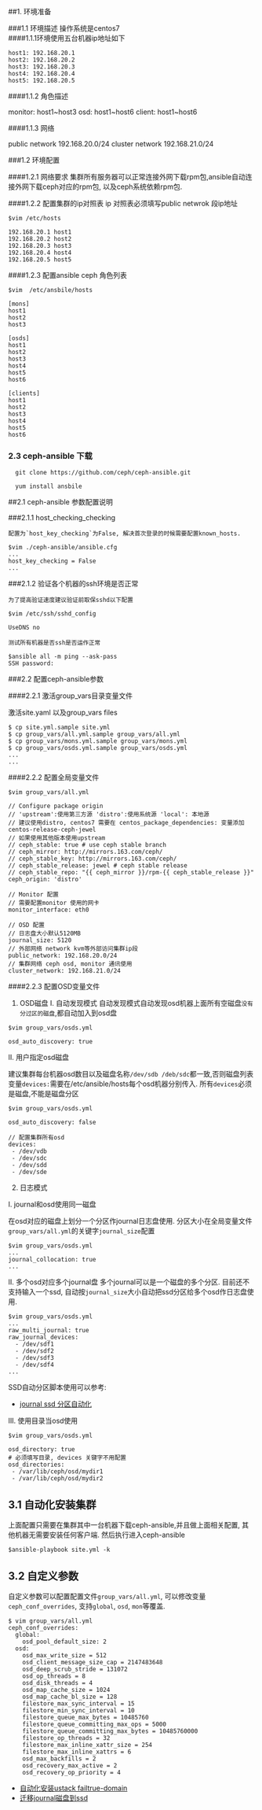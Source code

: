##1. 环境准备

###1.1 环境描述
       操作系统是centos7    
####1.1.1环境使用五台机器ip地址如下

```
host1: 192.168.20.1
host2: 192.168.20.2
host3: 192.168.20.3
host4: 192.168.20.4
host5: 192.168.20.5
```

####1.1.2 角色描述

monitor: host1~host3
osd: host1~host6
client: host1~host6

####1.1.3 网络

public network 192.168.20.0/24
cluster network 192.168.21.0/24

###1.2 环境配置

####1.2.1 网络要求
    集群所有服务器可以正常连接外网下载rpm包,ansible自动连接外网下载ceph对应的rpm包, 以及ceph系统依赖rpm包.

####1.2.2 配置集群的ip对照表
   ip 对照表必须填写public netwrok 段ip地址
```
$vim /etc/hosts

192.168.20.1 host1
192.168.20.2 host2
192.168.20.3 host3
192.168.20.4 host4
192.168.20.5 host5
```

####1.2.3 配置ansible ceph 角色列表

```
$vim  /etc/ansbile/hosts

[mons]
host1
host2
host3

[osds]
host1
host2
host3
host4
host5
host6

[clients]
host1
host2
host3
host4
host5
host6
```
### 2.3 ceph-ansible 下载

```
  git clone https://github.com/ceph/ceph-ansible.git

  yum install ansbile
```
  

##2.1 ceph-ansible 参数配置说明

###2.1.1 host_checking_checking

    配置为`host_key_checking`为False, 解决首次登录的时候需要配置known_hosts.
```
$vim ./ceph-ansible/ansible.cfg 
...
host_key_checking = False
...
```

###2.1.2 验证各个机器的ssh环境是否正常

    为了提高验证速度建议验证前取保sshd以下配置
```
$vim /etc/ssh/sshd_config

UseDNS no
```
    测试所有机器是否ssh是否运作正常
```
$ansible all -m ping --ask-pass
SSH password: 
```
 
###2.2 配置ceph-ansible参数

####2.2.1 激活group_vars目录变量文件
 
   激活site.yaml 以及group_vars files
```
$ cp site.yml.sample site.yml
$ cp group_vars/all.yml.sample group_vars/all.yml
$ cp group_vars/mons.yml.sample group_vars/mons.yml
$ cp group_vars/osds.yml.sample group_vars/osds.yml
...
...

```

####2.2.2 配置全局变量文件

```
$vim group_vars/all.yml

// Configure package origin
// 'upstream':使用第三方源 'distro':使用系统源 'local': 本地源
// 建议使用distro, centos7 需要在 centos_package_dependencies: 变量添加centos-release-ceph-jewel
// 如果使用其他版本使用upstream
// ceph_stable: true # use ceph stable branch
// ceph_mirror: http://mirrors.163.com/ceph/
// ceph_stable_key: http://mirrors.163.com/ceph/
// ceph_stable_release: jewel # ceph stable release
// ceph_stable_repo: "{{ ceph_mirror }}/rpm-{{ ceph_stable_release }}"
ceph_origin: 'distro' 

// Monitor 配置
// 需要配置monitor 使用的网卡
monitor_interface: eth0

// OSD 配置
// 日志盘大小默认5120MB
journal_size: 5120
// 外部网络 network kvm等外部访问集群ip段
public_network: 192.168.20.0/24
// 集群网络 ceph osd, monitor 通讯使用
cluster_network: 192.168.21.0/24
```

####2.2.3 配置OSD变量文件

1) OSD磁盘
I. 自动发现模式
   自动发现模式自动发现osd机器上面所有空磁盘`没有分过区的磁盘`,都自动加入到osd盘

```
$vim group_vars/osds.yml

osd_auto_discovery: true
```
II. 用户指定osd磁盘
 
   建议集群每台机器osd数目以及磁盘名称`/dev/sdb /deb/sdc`都一致,否则磁盘列表变量`devices:`需要在/etc/ansible/hosts每个osd机器分别传入.
所有`devices`必须是磁盘,不能是磁盘分区
```
$vim group_vars/osds.yml

osd_auto_discovery: false

// 配置集群所有osd
devices:
 - /dev/vdb
 - /dev/sdc
 - /dev/sdd
 - /dev/sde
```

2) 日志模式

I. journal和osd使用同一磁盘
   
   在osd对应的磁盘上划分一个分区作journal日志盘使用. 分区大小在全局变量文件`group_vars/all.yml`的关键字`journal_size`配置

``` 
$vim group_vars/osds.yml
...
journal_collocation: true
...
```

II. 多个osd对应多个journal盘
   多个journal可以是一个磁盘的多个分区. 目前还不支持输入一个ssd, 自动按`journal_size`大小自动把ssd分区给多个osd作日志盘使用. 

```
$vim group_vars/osds.yml
...
raw_multi_journal: true
raw_journal_devices:
  - /dev/sdf1
  - /dev/sdf2
  - /dev/sdf3
  - /dev/sdf4
... 
```

SSD自动分区脚本使用可以参考: 

- [journal ssd 分区自动化](make-ssd-journal-partition/README.md)

III. 使用目录当osd使用

```
$vim group_vars/osds.yml

osd_directory: true
# 必须填写目录, devices 关键字不用配置
osd_directories:
 - /var/lib/ceph/osd/mydir1
 - /var/lib/ceph/osd/mydir2
```

## 3.1 自动化安装集群

   上面配置只需要在集群其中一台机器下载ceph-ansible,并且做上面相关配置, 其他机器无需要安装任何客户端. 然后执行进入ceph-ansible

```
$ansible-playbook site.yml -k
```

## 3.2 自定义参数

   自定义参数可以配置配置文件`group_vars/all.yml`, 可以修改变量`ceph_conf_overrides`, 支持`global`, `osd`, `mon`等覆盖.

```
$ vim group_vars/all.yml
ceph_conf_overrides:
  global:
    osd_pool_default_size: 2 
  osd:
    osd_max_write_size = 512
    osd_client_message_size_cap = 2147483648
    osd_deep_scrub_stride = 131072
    osd_op_threads = 8
    osd_disk_threads = 4
    osd_map_cache_size = 1024
    osd_map_cache_bl_size = 128
    filestore_max_sync_interval = 15
    filestore_min_sync_interval = 10
    filestore_queue_max_bytes = 10485760
    filestore_queue_committing_max_ops = 5000
    filestore_queue_committing_max_bytes = 10485760000
    filestore_op_threads = 32
    filestore_max_inline_xattr_size = 254
    filestore_max_inline_xattrs = 6
    osd_max_backfills = 2
    osd_recovery_max_active = 2
    osd_recovery_op_priority = 4
```

- [自动化安装ustack failtrue-domain](ustack-cluster/README.md)
- [迁移journal磁盘到ssd](migrate-journal-ssd/README.md)
